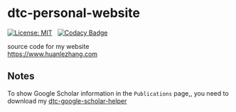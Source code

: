 # dtc-personal-website

[![License: MIT](https://img.shields.io/badge/License-MIT-yellow.svg)](https://opensource.org/licenses/MIT) &nbsp;
[![Codacy Badge](https://api.codacy.com/project/badge/Grade/a1df994590094f66ba0a35efdebad83c)](https://www.codacy.com/app/dtczhl/dtc-personal-website?utm_source=github.com&amp;utm_medium=referral&amp;utm_content=dtczhl/dtc-personal-website&amp;utm_campaign=Badge_Grade)

source code for my website   
<https://www.huanlezhang.com>

## Notes

 To show Google Scholar information in the `Publications` page,, you need to download my [dtc-google-scholar-helper](https://github.com/dtczhl/dtc-google-scholar-helper)
